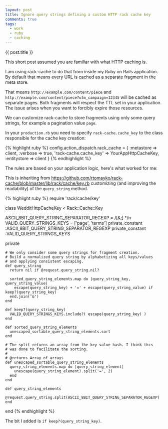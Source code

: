 ```yaml
---
layout: post
title: Ignore query strings defining a custom HTTP rack cache key
comments: true
tags:
  - work
  - ruby
  - caching
---
```


{{ post.title }}

This short post assumed you are familiar with what HTTP caching is.

I am using rack-cache to do that from inside my Ruby on Rails application. By default that means every URL is cached as a separate fragment in the meta store.

That means `http://example.com/content/piece` and `http://example.com/content/piece?utm_campaign=12345` will be cached as separate pages. Both fragments will respect the TTL set in your application. The issue arises when you want to forcibly expire those resources.

We can customize rack-cache to store fragments using only some query strings, for example a pagination value `page`.

In your `production.rb` you need to specify `rack-cache.cache_key` to the class responsible for the cache key creation:

{% highlight ruby %}
  config.action_dispatch.rack_cache = {
    :metastore => client,
    :verbose => true,
    'rack-cache.cache_key' => YourAppHttpCacheKey,
    :entitystore  => client
  }
{% endhighlight %}

The rules are based on your application logic, here's what worked for me:

This is inheriting from https://github.com/rtomayko/rack-cache/blob/master/lib/rack/cache/key.rb customizing (and improving the readability) of the `query_string` method.


{% highlight ruby %}
require 'rack/cache/key'

class WedditHttpCacheKey < Rack::Cache::Key

  ASCII_8BIT_QUERY_STRING_SEPARATOR_REGEXP = /[&;] */n
  VALID_QUERY_STRINGS_KEYS = ['page', 'terms']
  private_constant :ASCII_8BIT_QUERY_STRING_SEPARATOR_REGEXP
  private_constant :VALID_QUERY_STRINGS_KEYS

  private

    # We only consider some query strings for fragment creation.
    # Build a normalized query string by alphabetizing all keys/values
    # and applying consistent escaping.
    def query_string
      return nil if @request.query_string.nil?

      sorted_query_string_elements.map do |query_string_key, query_string_value|
        escape(query_string_key) + '=' + escape(query_string_value) if keep?(query_string_key)
      end.join('&')
    end

    def keep?(query_string_key)
      VALID_QUERY_STRINGS_KEYS.include?( escape(query_string_key) )
    end

    def sorted_query_string_elements
      unescaped_sortable_query_string_elements.sort
    end

    # The split returns an array from the key value hash. I think this
    # was done to facilitate the sorting.
    #
    # @returns Array of arrays
    def unescaped_sortable_query_string_elements
      query_string_elements.map do |query_string_element|
        unescape(query_string_element).split('=', 2)
      end
    end

    def query_string_elements
      @request.query_string.split(ASCII_8BIT_QUERY_STRING_SEPARATOR_REGEXP)
    end

end
{% endhighlight %}

The bit I added is `if keep?(query_string_key)`.

